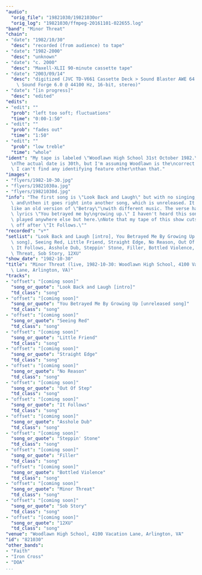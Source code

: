 ```yaml
---
"audio":
  "orig_file": "19821030/19821030or"
  "orig_log": "19821030/ffmpeg-20161101-022655.log"
"band": "Minor Threat"
"chain":
- "date": "1982/10/30"
  "desc": "recorded (from audience) to tape"
- "date": "1982-2000"
  "desc": "unknown"
- "date": "c. 2000"
  "desc": "Maxell-XLII 90-minute cassette tape"
- "date": "2003/09/14"
  "desc": "digitized (JVC TD-V661 Cassette Deck > Sound Blaster AWE 64 >\
    \ Sound Forge 6.0 @ 44100 Hz, 16-bit, stereo)"
- "date": "[in progress]"
  "desc": "edited"
"edits":
- "edit": ""
  "prob": "left too soft; fluctuations"
  "time": "0:00-1:50"
- "edit": ""
  "prob": "fades out"
  "time": "1:50"
- "edit": ""
  "prob": "low treble"
  "time": "whole"
"ident": "My tape is labeled \"Woodlawn High School 31st October 1982.\"\
  \nThe actual date is 30th, but I'm assuming Woodlawn is the\ncorrect location.\
  \ I can't find any identifying feature other\nthan that."
"images":
- "flyers/1982-10-30.jpg"
- "flyers/19821030a.jpg"
- "flyers/19821030d.jpg"
"info": "The first song is \"Look Back and Laugh\" but with no singing,\
  \ and\nthen it goes right into another song, which is unreleased. It sounds\n\
  like an old version of \"Betray\"\nwith different music. The verse has\
  \ lyrics \"You betrayed me by\ngrowing up.\" I haven't heard this song\
  \ played anywhere else but here.\nNote that my tape of this show cuts\
  \ off after \"It Follows.\""
"recorded": "v*"
"setlist": "Look Back and Laugh [intro], You Betrayed Me By Growing Up [unreleased\
  \ song], Seeing Red, Little Friend, Straight Edge, No Reason, Out Of Step,\
  \ It Follows, Asshole Dub, Steppin' Stone, Filler, Bottled Violence, Minor\
  \ Threat, Sob Story, 12XU"
"show_date": "1982-10-30"
"title": "Minor Threat (live, 1982-10-30: Woodlawn High School, 4100 Vacation\
  \ Lane, Arlington, VA)"
"tracks":
- "offset": "[coming soon]"
  "song_or_quote": "Look Back and Laugh [intro]"
  "td_class": "song"
- "offset": "[coming soon]"
  "song_or_quote": "You Betrayed Me By Growing Up [unreleased song]"
  "td_class": "song"
- "offset": "[coming soon]"
  "song_or_quote": "Seeing Red"
  "td_class": "song"
- "offset": "[coming soon]"
  "song_or_quote": "Little Friend"
  "td_class": "song"
- "offset": "[coming soon]"
  "song_or_quote": "Straight Edge"
  "td_class": "song"
- "offset": "[coming soon]"
  "song_or_quote": "No Reason"
  "td_class": "song"
- "offset": "[coming soon]"
  "song_or_quote": "Out Of Step"
  "td_class": "song"
- "offset": "[coming soon]"
  "song_or_quote": "It Follows"
  "td_class": "song"
- "offset": "[coming soon]"
  "song_or_quote": "Asshole Dub"
  "td_class": "song"
- "offset": "[coming soon]"
  "song_or_quote": "Steppin' Stone"
  "td_class": "song"
- "offset": "[coming soon]"
  "song_or_quote": "Filler"
  "td_class": "song"
- "offset": "[coming soon]"
  "song_or_quote": "Bottled Violence"
  "td_class": "song"
- "offset": "[coming soon]"
  "song_or_quote": "Minor Threat"
  "td_class": "song"
- "offset": "[coming soon]"
  "song_or_quote": "Sob Story"
  "td_class": "song"
- "offset": "[coming soon]"
  "song_or_quote": "12XU"
  "td_class": "song"
"venue": "Woodlawn High School, 4100 Vacation Lane, Arlington, VA"
"id": "821030"
"other_bands":
- "Faith"
- "Iron Cross"
- "DOA"
...
```

